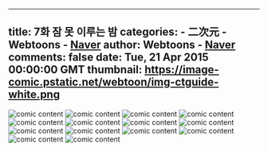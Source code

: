 
---
title: 7화 잠 못 이루는 밤
categories: 
    - 二次元
    - Webtoons - [Naver](https://comic.naver.com)
author: Webtoons - [Naver](https://comic.naver.com)
comments: false
date: Tue, 21 Apr 2015 00:00:00 GMT
thumbnail: https://image-comic.pstatic.net/webtoon/img-ctguide-white.png
---

<div>   
<img src="https://image-comic.pstatic.net/webtoon/img-ctguide-white.png" title alt="comic content" oncontextmenu="return false" ondragstart="return false" onselectstart="return false" referrerpolicy="no-referrer">

















<img src="https://image-comic.pstatic.net/webtoon/651673/8/20150421144227_01004e4569da01aca135eb900eb8f030_IMAG01_2.jpg" title alt="comic content" id="content_image_0" oncontextmenu="return false" ondragstart="return false" onselectstart="return false" class referrerpolicy="no-referrer">















<img src="https://image-comic.pstatic.net/webtoon/651673/8/20150421144227_01004e4569da01aca135eb900eb8f030_IMAG01_3.jpg" title alt="comic content" id="content_image_1" oncontextmenu="return false" ondragstart="return false" onselectstart="return false" class referrerpolicy="no-referrer">















<img src="https://image-comic.pstatic.net/webtoon/651673/8/20150421144227_01004e4569da01aca135eb900eb8f030_IMAG01_4.jpg" title alt="comic content" id="content_image_2" oncontextmenu="return false" ondragstart="return false" onselectstart="return false" class referrerpolicy="no-referrer">















<img src="https://image-comic.pstatic.net/webtoon/651673/8/20150421144227_01004e4569da01aca135eb900eb8f030_IMAG01_5.jpg" title alt="comic content" id="content_image_3" oncontextmenu="return false" ondragstart="return false" onselectstart="return false" class referrerpolicy="no-referrer">















<img src="https://image-comic.pstatic.net/webtoon/651673/8/20150421144227_01004e4569da01aca135eb900eb8f030_IMAG01_6.jpg" title alt="comic content" id="content_image_4" oncontextmenu="return false" ondragstart="return false" onselectstart="return false" class referrerpolicy="no-referrer">















<img src="https://image-comic.pstatic.net/webtoon/651673/8/20150421144227_01004e4569da01aca135eb900eb8f030_IMAG01_7.jpg" title alt="comic content" id="content_image_5" oncontextmenu="return false" ondragstart="return false" onselectstart="return false" class referrerpolicy="no-referrer">















<img src="https://image-comic.pstatic.net/webtoon/651673/8/20150421144227_01004e4569da01aca135eb900eb8f030_IMAG01_8.jpg" title alt="comic content" id="content_image_6" oncontextmenu="return false" ondragstart="return false" onselectstart="return false" class referrerpolicy="no-referrer">















<img src="https://image-comic.pstatic.net/webtoon/651673/8/20150421144227_01004e4569da01aca135eb900eb8f030_IMAG01_9.jpg" title alt="comic content" id="content_image_7" oncontextmenu="return false" ondragstart="return false" onselectstart="return false" class referrerpolicy="no-referrer">















<img src="https://image-comic.pstatic.net/webtoon/651673/8/20150421144227_01004e4569da01aca135eb900eb8f030_IMAG01_10.jpg" title alt="comic content" id="content_image_8" oncontextmenu="return false" ondragstart="return false" onselectstart="return false" class referrerpolicy="no-referrer">















<img src="https://image-comic.pstatic.net/webtoon/651673/8/20150421144227_01004e4569da01aca135eb900eb8f030_IMAG01_11.jpg" title alt="comic content" id="content_image_9" oncontextmenu="return false" ondragstart="return false" onselectstart="return false" class referrerpolicy="no-referrer">















<img src="https://image-comic.pstatic.net/webtoon/651673/8/20150421144227_01004e4569da01aca135eb900eb8f030_IMAG01_12.jpg" title alt="comic content" id="content_image_10" oncontextmenu="return false" ondragstart="return false" onselectstart="return false" class referrerpolicy="no-referrer">















<img src="https://image-comic.pstatic.net/webtoon/651673/8/20150421144227_01004e4569da01aca135eb900eb8f030_IMAG01_13.jpg" title alt="comic content" id="content_image_11" oncontextmenu="return false" ondragstart="return false" onselectstart="return false" class referrerpolicy="no-referrer">















<img src="https://image-comic.pstatic.net/webtoon/651673/8/20150421144227_01004e4569da01aca135eb900eb8f030_IMAG01_14.jpg" title alt="comic content" id="content_image_12" oncontextmenu="return false" ondragstart="return false" onselectstart="return false" class referrerpolicy="no-referrer">






                    

                      
</div>
            